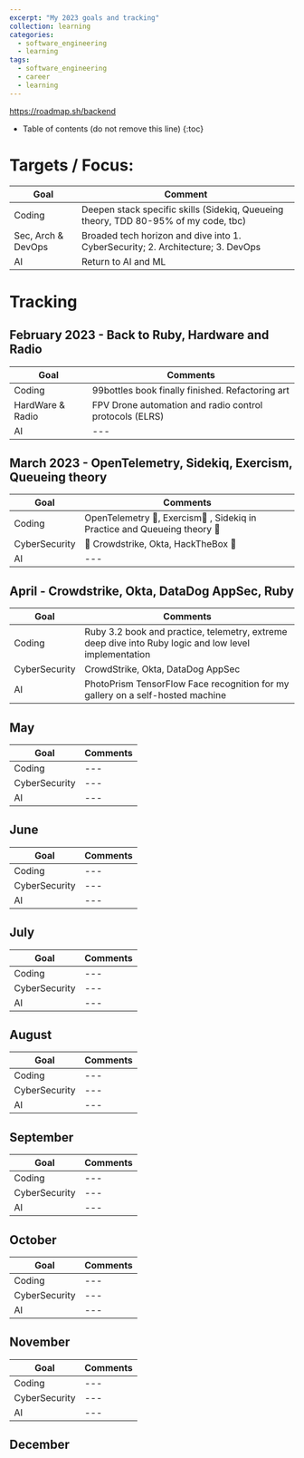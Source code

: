 ```yaml
---
excerpt: "My 2023 goals and tracking"
collection: learning
categories:
  - software_engineering
  - learning
tags:
  - software_engineering
  - career
  - learning
---
```


<https://roadmap.sh/backend>
* Table of contents (do not remove this line)
{:toc}

# Targets / Focus:

| Goal | Comment |
| --- | --- |
| Coding | Deepen stack specific skills (Sidekiq, Queueing theory, TDD 80-95% of my code, tbc) |
| Sec, Arch & DevOps | Broaded tech horizon and dive into 1. CyberSecurity; 2. Architecture; 3. DevOps |
| AI | Return to AI and ML |

# Tracking
## February 2023 - Back to Ruby, Hardware and Radio

| Goal | Comments  |
| --- | --- |
| Coding | 99bottles book finally finished. Refactoring art |
| HardWare & Radio | FPV Drone automation and radio control protocols (ELRS) |
| AI | --- |

## March 2023 - OpenTelemetry, Sidekiq, Exercism, Queueing theory

| Goal | Comments  |
| --- | --- |
| Coding | OpenTelemetry 🚧, Exercism🚧 , Sidekiq in Practice and Queueing theory 🚧 |
| CyberSecurity | 🚧 Crowdstrike, Okta, HackTheBox 🚧 |
| AI | --- |

<!-- 
Mike's advice:
1. finish the exercism ciricumiul for Ruby <https://exercism.org/tracks/ruby/concepts>
1. watch the parts of Rails to learn video <https://www.youtube.com/watch?v=gXwRs-FwcmE>
1. and learn each part separately as per my shitty blog <https://failure-driven.com/post/2022-12-15-ruby-conf-thailand-conference-notes/>
- learn the parts
- rake
- rack
- ActiveSupport
- hash_with_indifferent_access gotchas
- ActiveRecord
- ActiveModel
- ActiveMailer - running as standalone mailer
- ActiveJob
- others are too intertwined dependencies on the rest of rails to run individually: ActionCable, ActionVeiew, ActionController - these are better run inside rails
- DSLs in rails/ruby - RSpec, Routes
- Routes: sinatra/hanami/Roda better for
- templates: ERB
- dissecting-rails book/site

and if you need more - Hanami, Roda, ¯\_(ツ)_/¯ -->

## April - Crowdstrike, Okta, DataDog AppSec, Ruby

| Goal | Comments |
| --- | --- |
| Coding | Ruby 3.2 book and practice, telemetry, extreme deep dive into Ruby logic and low level implementation|
| CyberSecurity | CrowdStrike, Okta, DataDog AppSec |
| AI | PhotoPrism TensorFlow Face recognition for my gallery on a self-hosted machine |

## May

| Goal | Comments |
| --- | --- |
| Coding | --- |
| CyberSecurity | --- |
| AI | --- |

## June

| Goal | Comments |
| --- | --- |
| Coding | --- |
| CyberSecurity | --- |
| AI | --- |


## July

| Goal | Comments |
| --- | --- |
| Coding | --- |
| CyberSecurity | --- |
| AI | --- |

## August

| Goal | Comments |
| --- | --- |
| Coding | --- |
| CyberSecurity | --- |
| AI | --- |

## September

| Goal | Comments |
| --- | --- |
| Coding | --- |
| CyberSecurity | --- |
| AI | --- |

## October

| Goal | Comments |
| --- | --- |
| Coding | --- |
| CyberSecurity | --- |
| AI | --- |

## November

| Goal | Comments |
| --- | --- |
| Coding | --- |
| CyberSecurity | --- |
| AI | --- |

## December
